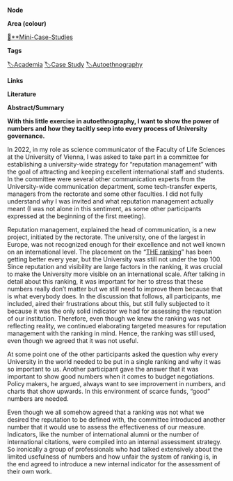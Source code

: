 **Node**

**Area (colour)**

[📓**Mini-Case-Studies](https://lean-sphynx-49b.notion.site/Mini-Case-Studies-a525a9ad87de4bca9a100f115821640b?pvs=21)

**Tags**

[🏷️Academia](https://lean-sphynx-49b.notion.site/Academia-11bd23c278674ec6843b89f1af801c4d?pvs=21) [🏷️Case Study](https://lean-sphynx-49b.notion.site/Case-Study-3ee216a6b1c643eb8188184ee7facbbb?pvs=21) [🏷️Autoethnography](https://lean-sphynx-49b.notion.site/Autoethnography-b5cb739a7b184713a8c8e89eb654ec1f?pvs=21)

**Links**

**Literature**

**Abstract/Summary**

**With this little exercise in autoethnography, I want to show the power of numbers and how they tacitly seep into every process of University governance.**

In 2022, in my role as science communicator of the Faculty of Life Sciences at the University of Vienna, I was asked to take part in a committee for establishing a university-wide strategy for “reputation management” with the goal of attracting and keeping excellent international staff and students. In the committee were several other communication experts from the University-wide communication department, some tech-transfer experts, managers from the rectorate and some other faculties. I did not fully understand why I was invited and what reputation management actually meant (I was not alone in this sentiment, as some other participants expressed at the beginning of the first meeting).

Reputation management, explained the head of communication, is a new project, initiated by the rectorate. The university, one of the largest in Europe, was not recognized enough for their excellence and not well known on an international level. The placement on the “[THE ranking](https://www.timeshighereducation.com/world-university-rankings)” has been getting better every year, but the University was still not under the top 100. Since reputation and visibility are large factors in the ranking, it was crucial to make the University more visible on an international scale. After talking in detail about this ranking, it was important for her to stress that these numbers really don’t matter but we still need to improve them because that is what everybody does. In the discussion that follows, all participants, me included, aired their frustrations about this, but still fully subjected to it because it was the only solid indicator we had for assessing the reputation of our institution. Therefore, even though we knew the ranking was not reflecting reality, we continued elaborating targeted measures for reputation management with the ranking in mind. Hence, the ranking was still used, even though we agreed that it was not useful.

At some point one of the other participants asked the question why every University in the world needed to be put in a single ranking and why it was so important to us. Another participant gave the answer that it was important to show good numbers when it comes to budget negotiations. Policy makers, he argued, always want to see improvement in numbers, and charts that show upwards. In this environment of scarce funds, “good” numbers are needed.

Even though we all somehow agreed that a ranking was not what we desired the reputation to be defined with, the committee introduced another number that it would use to assess the effectiveness of our measure. Indicators, like the number of international alumni or the number of international citations, were compiled into an internal assessment strategy. So ironically a group of professionals who had talked extensively about the limited usefulness of numbers and how unfair the system of ranking is, in the end agreed to introduce a new internal indicator for the assessment of their own work.